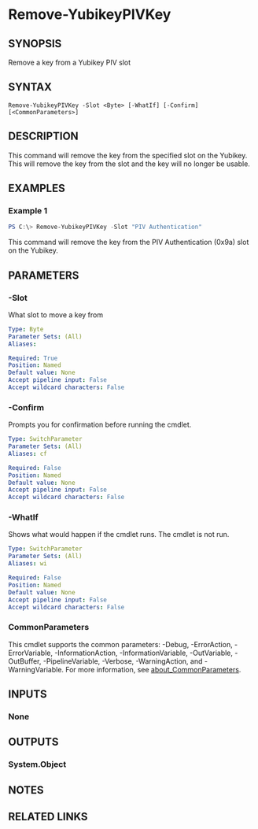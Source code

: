 ﻿---
external help file: powershellYK.dll-Help.xml
Module Name: powershellYK
online version:
schema: 2.0.0
---

# Remove-YubikeyPIVKey

## SYNOPSIS
Remove a key from a Yubikey PIV slot

## SYNTAX

```
Remove-YubikeyPIVKey -Slot <Byte> [-WhatIf] [-Confirm] [<CommonParameters>]
```

## DESCRIPTION
This command will remove the key from the specified slot on the Yubikey. This will remove the key from the slot and the key will no longer be usable.

## EXAMPLES

### Example 1
```powershell
PS C:\> Remove-YubikeyPIVKey -Slot "PIV Authentication"
```

This command will remove the key from the PIV Authentication (0x9a) slot on the Yubikey.

## PARAMETERS

### -Slot
What slot to move a key from

```yaml
Type: Byte
Parameter Sets: (All)
Aliases:

Required: True
Position: Named
Default value: None
Accept pipeline input: False
Accept wildcard characters: False
```

### -Confirm
Prompts you for confirmation before running the cmdlet.

```yaml
Type: SwitchParameter
Parameter Sets: (All)
Aliases: cf

Required: False
Position: Named
Default value: None
Accept pipeline input: False
Accept wildcard characters: False
```

### -WhatIf
Shows what would happen if the cmdlet runs.
The cmdlet is not run.

```yaml
Type: SwitchParameter
Parameter Sets: (All)
Aliases: wi

Required: False
Position: Named
Default value: None
Accept pipeline input: False
Accept wildcard characters: False
```

### CommonParameters
This cmdlet supports the common parameters: -Debug, -ErrorAction, -ErrorVariable, -InformationAction, -InformationVariable, -OutVariable, -OutBuffer, -PipelineVariable, -Verbose, -WarningAction, and -WarningVariable. For more information, see [about_CommonParameters](http://go.microsoft.com/fwlink/?LinkID=113216).

## INPUTS

### None

## OUTPUTS

### System.Object
## NOTES

## RELATED LINKS
